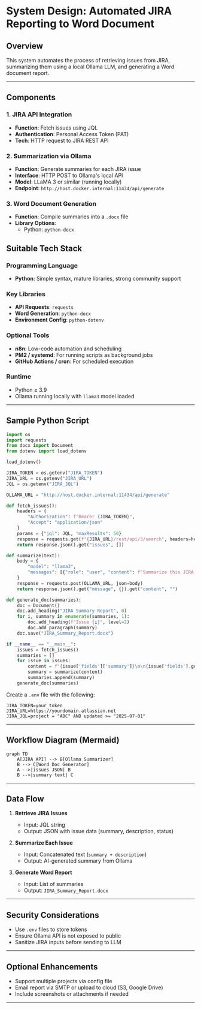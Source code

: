 # System Design: Automated JIRA Reporting to Word Document

## Overview
This system automates the process of retrieving issues from JIRA, summarizing them using a local Ollama LLM, and generating a Word document report.

---

## Components

### 1. JIRA API Integration
- **Function**: Fetch issues using JQL
- **Authentication**: Personal Access Token (PAT)
- **Tech**: HTTP request to JIRA REST API

### 2. Summarization via Ollama
- **Function**: Generate summaries for each JIRA issue
- **Interface**: HTTP POST to Ollama's local API
- **Model**: LLaMA 3 or similar (running locally)
- **Endpoint**: `http://host.docker.internal:11434/api/generate`

### 3. Word Document Generation
- **Function**: Compile summaries into a `.docx` file
- **Library Options**:
  - Python: `python-docx`



## Suitable Tech Stack

### Programming Language
- **Python**: Simple syntax, mature libraries, strong community support

### Key Libraries
- **API Requests**: `requests`
- **Word Generation**: `python-docx`
- **Environment Config**: `python-dotenv`

### Optional Tools
- **n8n**: Low-code automation and scheduling
- **PM2 / systemd**: For running scripts as background jobs
- **GitHub Actions / cron**: For scheduled execution

### Runtime
- Python ≥ 3.9
- Ollama running locally with `llama3` model loaded

---

## Sample Python Script

```python
import os
import requests
from docx import Document
from dotenv import load_dotenv

load_dotenv()

JIRA_TOKEN = os.getenv("JIRA_TOKEN")
JIRA_URL = os.getenv("JIRA_URL")
JQL = os.getenv("JIRA_JQL")

OLLAMA_URL = "http://host.docker.internal:11434/api/generate"

def fetch_issues():
    headers = {
        "Authorization": f"Bearer {JIRA_TOKEN}",
        "Accept": "application/json"
    }
    params = {"jql": JQL, "maxResults": 50}
    response = requests.get(f"{JIRA_URL}/rest/api/3/search", headers=headers, params=params)
    return response.json().get("issues", [])

def summarize(text):
    body = {
        "model": "llama3",
        "messages": [{"role": "user", "content": f"Summarize this JIRA issue:\n{text}"}]
    }
    response = requests.post(OLLAMA_URL, json=body)
    return response.json().get("message", {}).get("content", "")

def generate_doc(summaries):
    doc = Document()
    doc.add_heading("JIRA Summary Report", 0)
    for i, summary in enumerate(summaries, 1):
        doc.add_heading(f"Issue {i}", level=2)
        doc.add_paragraph(summary)
    doc.save("JIRA_Summary_Report.docx")

if __name__ == "__main__":
    issues = fetch_issues()
    summaries = []
    for issue in issues:
        content = f"{issue['fields']['summary']}\n\n{issue['fields'].get('description', '')}"
        summary = summarize(content)
        summaries.append(summary)
    generate_doc(summaries)
```

Create a `.env` file with the following:
```env
JIRA_TOKEN=your_token
JIRA_URL=https://yourdomain.atlassian.net
JIRA_JQL=project = "ABC" AND updated >= "2025-07-01"
```

---

## Workflow Diagram (Mermaid)

```mermaid
graph TD
    A[JIRA API] --> B[Ollama Summarizer]
    B --> C[Word Doc Generator]
    A -->|issues JSON| B
    B -->|summary text| C
```

---

## Data Flow

1. **Retrieve JIRA Issues**
   - Input: JQL string
   - Output: JSON with issue data (summary, description, status)

2. **Summarize Each Issue**
   - Input: Concatenated text (`summary + description`)
   - Output: AI-generated summary from Ollama

3. **Generate Word Report**
   - Input: List of summaries
   - Output: `JIRA_Summary_Report.docx`

---

## Security Considerations
- Use `.env` files to store tokens
- Ensure Ollama API is not exposed to public
- Sanitize JIRA inputs before sending to LLM

---

## Optional Enhancements
- Support multiple projects via config file
- Email report via SMTP or upload to cloud (S3, Google Drive)
- Include screenshots or attachments if needed

---

